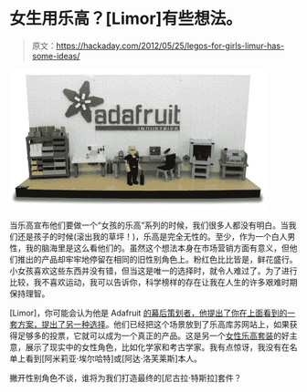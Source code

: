# 女生用乐高？[Limor]有些想法。

> 原文：<https://hackaday.com/2012/05/25/legos-for-girls-limur-has-some-ideas/>

![](img/2f9defa1ed1b9f834e6245347fd8b594.png "legogirls")

当乐高宣布他们要做一个“女孩的乐高”系列的时候，我们很多人都没有明白。当我们还是孩子的时候(滚出我的草坪！)，乐高是完全无性的。至少，作为一个白人男性，我的脑海里是这么看他们的。虽然这个想法本身在市场营销方面有意义，但他们推出的产品却牢牢地停留在相同的旧性别角色上。粉红色比比皆是，鲜花盛行。小女孩喜欢这些东西并没有错，但当这是唯一的选择时，就令人难过了。为了进行比较，我不喜欢运动，我可以告诉你，科学榜样的存在让我在人生的许多艰难时期保持理智。

[Limor]，你可能会认为他是 Adafruit [的幕后策划者，他提出了你在上面看到的一套方案，提出了另一种选择](http://lego.cuusoo.com/ideas/view/17491)。他们已经把这个场景放到了乐高库苏网站上，如果获得足够多的投票，它就可以成为一个真正的产品。这是另一个[女性乐高套装](http://lego.cuusoo.com/ideas/view/15401)的好主意，展示了现实中的女性角色，比如化学家和考古学家。我有点惊讶，我没有在名单上看到[阿米莉亚·埃尔哈特]或[阿达·洛芙莱斯]本人。

撇开性别角色不谈，谁将为我们打造最终的[尼古拉·特斯拉]套件？